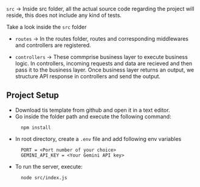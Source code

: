 `src` -> Inside src folder, all the actual source code regarding the project will reside, this does not include any kind of tests.

Take a look inside the `src` folder

- `routes` -> In the routes folder, routes and corresponding middlewares and controllers are registered.

- `controllers` -> These commprise business layer to execute business logic. In controllers, incoming requests and data are recieved and then pass it to the business layer. Once business layer returns an output, we structure API response in controllers and send the output.

## Project Setup

- Download tis template from github and open it in a text editor.
- Go inside the folder path and execute the following command:
  ```
    npm install

  ```
- In root directory, create a `.env` file and add following env variables
  ```
    PORT = <Port number of your choice>
    GEMINI_API_KEY = <Your Gemini API key>

  ```
- To run the server, execute:
  ```
    node src/index.js
 
  ```